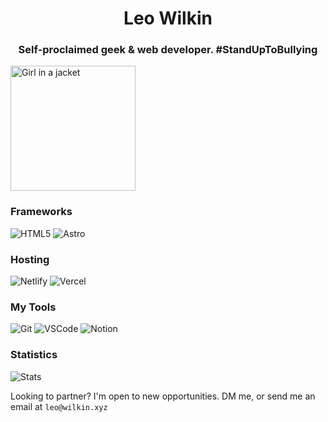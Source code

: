 <h1 align="center">Leo Wilkin</h1>

<h3 align="center">Self-proclaimed geek & web developer. #StandUpToBullying</h3>

<a href="https://affiliate.notion.so/ebiyxu18risv"><img src="https://github.com/leowilkin/leowilkin/assets/64415791/5670bd02-199a-4056-ade4-bc840c7b5d13" alt="Girl in a jacket" width="200"></a>
### Frameworks
![HTML5](https://img.shields.io/badge/html5-000000?style=for-the-badge&logo=html5)
![Astro](https://img.shields.io/badge/astro-000000?style=for-the-badge&logo=astro)
### Hosting
![Netlify](https://img.shields.io/badge/Netlify-000000?style=for-the-badge&logo=netlify)
![Vercel](https://img.shields.io/badge/Vercel-000000?style=for-the-badge&logo=vercel)
### My Tools
![Git](https://img.shields.io/badge/GIT-000000?style=for-the-badge&logo=git)
![VSCode](https://img.shields.io/badge/Visual_Studio_Code-000000?style=for-the-badge&logo=visual%20studio%20code&logoColor=005BA4)
![Notion](https://img.shields.io/badge/Notion-000000?style=for-the-badge&logo=notion)
### Statistics
![Stats](https://github-readme-stats.vercel.app/api?username=leowilkin\&show_icons=true\&theme=dark#)


Looking to partner? I'm open to new opportunities. DM me, or send me an email at `leo@wilkin.xyz`

